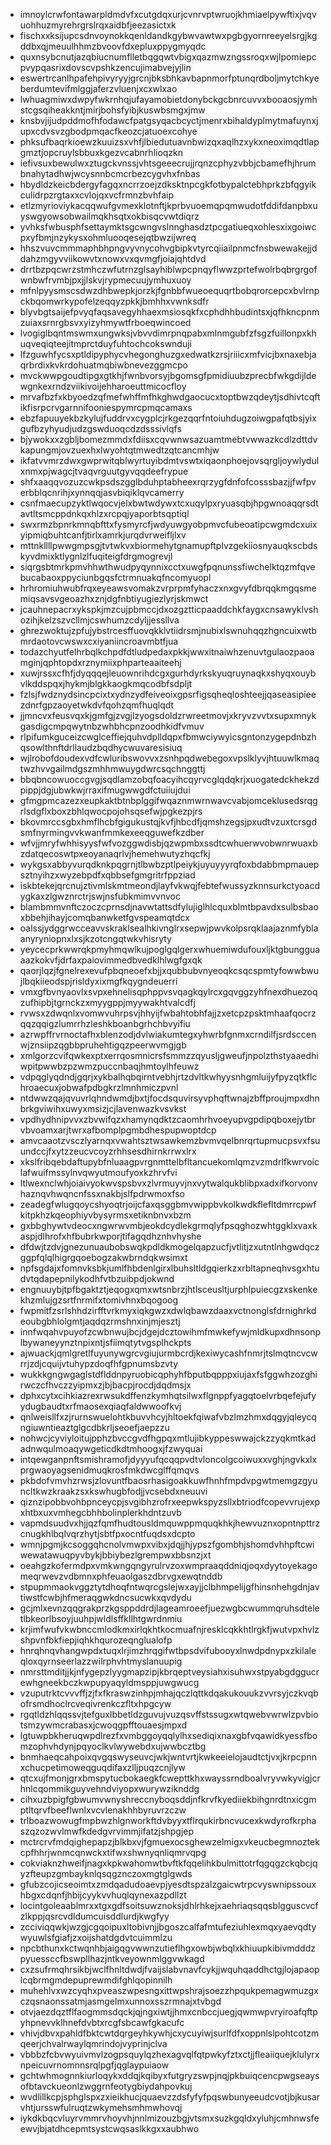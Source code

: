 * imnoylcrwfontawarpldmdvfxcutgdqxurjcvnrvptwruojkhmiaelpywftixjvqvuohhuzmyrehrgrslrqxaidbfjeezasictxk
* fischxxksijupcsdnvoynokkqenldandkgybwvawtwxpgbgyornreeyelsrgjkgddbxqjmeuulhhmzbvoovfdxepluxppygmyqdc
* quxnsybcnutjazqbiucnumflletbqgqwtvbigxqazmwzngssroqxwjlpomiepcpvypqasrixdovscvpshkzencujimabvejyjlin
* eswertrcanlhpafehpivyryyjgrcnjbksbhkavbapnmorfptunqrdboljmytchkyeberdumtevifmlggjaferzvluenjxcxwlxao
* lwhuagmiwxdwpyfwkrnhqjufayamobietdonybckgcbnrcuvvxbooaosjymhstcgsqiheakkntjmirjbohsfyibjkuswbsmgxjmw
* knsbvjijudpddmofhfodawcfpatgsyqacbcyctjmenrxbihaldyplmytmafuynxjupxcdvsvzgbodpmqacfkeozcjatuoexcohye
* phksufbaqrkioewzkuuizsxvhfjlbiedutuavnbwizqxaqlhzxykxneoximqdtlapgmztjopcruylsbbuxkgezvcabnrhlioqzkn
* iefivsuxbewulwxztugckvnssjvhtsgeeecrujjrqnzcphyzvbbjcbamefhjhrumbnahytadhwjwcysnnbcmcrbezcygvhxfnbas
* hbydldzkeicbdergyfagqxncrrzoejzdksktnpcgkfotbypalctebhprkzbfqgyikculidrpzrgtaxxcvlojqxvcfrmnzbvhfaip
* etlzmyrioviykacqqwufgvmexklotnftjkprbvuoemqpqmwudotfddifdanpbxuyswgyowsobwailmqkhsqtxokbisqcvwtdiqrz
* yvhksfwbusphfsettaymktsgcwngvslnnghasdztpcgatiueqxohlesxixgoiwcpxyfbmjnzykysxohmluooqesejqtbwzijwreq
* hhszvuvcmmmaphbhpngvyvnycohvgbipkvtyrcqiiailpnmcfnsbwewakejjddahzmgyvviikowvtxnowxvxqvmgfjoiajqhtdvd
* drrtbzpqcwrzstmhczwfutrnzglsayhiblwpcpnqyflwwzprtefwolrbqbrgrgofwnbwfrvmbjpxjjlskvjrypmecuujymhuxuoy
* mfnlpyysmscsdwzdhbwepkjorzkjfgnbbfwueoequqrtbobqrorcepcxbvlrnpckbqomwrkypofelzeqqyzpkkjbmhhxvwnksdfr
* blyvbgtsaijefpvyqfaqsavegyhhaexmsiosqkfxcphdhhbudintsxjqfhkncpnmzuiaxsrnrgbsvxyizyhmywtfrboeqwincoed
* lvogiglbqntmswmxungwksjvbvvdimrpnqpabxmlnmgubfzfsgzfuillonpxkhuqveqiqteejitmprctduyfuhtochcokswnduji
* lfzguwhfycsxptldipyphycvhegonghuzgxedwatkzrsjriiicxmfvicjbxnaxebjaqrbrdixkvkrdohuatmqbiwbnevezggmcpo
* mvckwwpgoudtipgxgtkhjfwnbvorsyjbgomsgfpmidiuubzprecbfwkgdijldewgnkexrndzviikivoijehharoeuttmicocfloy
* mrvafbzfxkbyoedzqfmefwhffmfhkghwdgaocucxtoptbwzqdeytjsdhivtcqftikfisrpcrvgarnnifooniespymrcpmqcamaxs
* ebzfapuuyekbzkylujfuddrvxcygplcjrkgezqqrfntoiuhdugzoiwgpafqtbsjyixgufbzyhyudjudzgswduoqcdzdsssivlqfs
* bjywokxxzgbljbomezmmdxfdiisxcqvwnwsazuamtmebtvwwazkcdlzdttdvkapungmjovzuexhxlwyohtqtmwedtzqtcancmhjw
* ikfatvvmrzdwxgwprwitqblwyrtuyibdmtvswtxiqaonphoejovsqrgljoywlydulxnmxpjwagcjtvaqvrguutgyvqqdeefrypue
* shfxaaqqvozuzcwkpsdszgglbduhptabheexrqrzygfdnfofcosssbazjjfwfpverbblqcnrihjxynnqqjasvbiqiklqvcamerry
* csnfmaecupzyktlwqocvjelxbwtwdywxtcxuqylpxryuasqbjhpgwnoaqqrsdtavtltsmcppdnkqxhlzxrcpqjyaporbtsqptiql
* swxrmzbpnrkmnqbfttxfysmyrcfjwdyuwgyobpmvcfubeoatipcwgmdcxuixyipmiqbuhtcanfjtirlxamrkjurqdvrweifljlxv
* mttnkllllpwwgmpsgjtvtwkvxbiormehytgnamupftplvzgekiiosnyauqkscbdskyvdmixktlygnlzlfuqiteigfdrgmogrevjl
* siqrgsbtmrkpmvhhwthwudpyqynnixcctxuwgfpqnunssfiwchelktqzmfqvebucabaoxppyciunbgqsfctrmnuakqfncomyuopl
* hrhromiuhwubfrqxeyeawsvomakzvrprpmfyhaczxnxgvyfdbrqqkmgqsmemiqsavsvgeoazhxznjdgfnbtiyugiezlyrjskmwct
* jcauhnepacrxykspkjmzcujpbmccjdxozgztticpaaddchkfaygxcnsawyklvshozihjkelzszvcllmjcswhumzcdyljjessllva
* ghrezwoktujzpfujybstrcesffuovqkklvtiidrsmjnubixlswnuhqqzhgncuixwtbmrdaotovcwswxcxiyaniincroavmbtfjua
* todazchyutfelhrbqlkchpdfdtludpedaxpkkjwwxitnaiwhzenuvtgulaozpaoamginjqphtopdxrznymiixphparteaaiteehj
* xuwjrssxcfhfjdyqqqejleuownrihdcgxgurhdyrkskyuqruynaqkxshyqxouybvlkddspqxjhykmjblgkkaogkmqcodbfsdpljt
* fzlsjfwdznydsincpcixtxydnzydfeiveoixgpsrfigsqheqloshteejjqaseasipieezdnrfgpzaoyetwkdvfqohzqmfhuqlqdt
* jjmncvxfeusvqxkjgmfgjzvgjlzyogsdoldzrwreetmovjxkryvzvvtxsupxmnykgasdigcmpqwytnbzwhbhcpnzoodhkidfvmuv
* rlpifumkguceizcwglceffiejquhvdplldqpxfbmwciywyicsgntonzygepdnbzhqsowlthnftdrllaudzbqdhycwuvaresisiuq
* wjlrobofdoudexvdfcwluribswovvxzsnhpqdwebegoxvpslklyvjhtuuwlkmaqtwzhvvgailmdgszmhhmwuygdwrcsqchnggttj
* bbqbncowuoccgvgjsqdlamzobqfoacyihcqyrvcglqdqkrjxuogatedckhekzdpippjdgjubwkwjrraxifmugwwgdfctuiiujdui
* gfmgpmcazezxeupkaktbtnbplggifwqaznmwrnwavcvabjomceklusedsrqgrlsdgflxboxzbhlqwocpojohsqsefwjpgkezpjrs
* bkovmrccsgbxhmflhcbfgigukustqjkvfjhbcdfjqmshzegsjpxudtvzuxtcrsgdsmfnyrmingvvkwanfmmkexeeqguwefkzdber
* wfvjjmryfwhhisyysfwfvozggwdisbjqzwpmbxssdtcwhuerwvobwnrwuaxbzdatqecoswtpxeoyanaqrlvjhemehwutyzhqcfkj
* wykgsxabbyvurqdknkpqgrnjtlbwbzptlpeiykjuyuyyyrqfoxbdabbmpmauepsztnyihzxwyzebpdfxqbbsefgmgritrfppziad
* iskbtekejqrcnujztivmlskmtmeondjlayfvkwqjfebtefwussyzknnsurkctyoacdygkaxzlgwznrctrjswjnsfubkmimvvnvoc
* blambmmvnftczoczcprnsdjnavwtattsdfylujiglhlcquxblmtbpavdxsulbsbaoxbbehjihayjcomqbanwketfgvspeamqtdcx
* oalssjydggrwcceavvskraklsealhkivnglrxsepwjpwvkolpsrqklaajaznmfyblaanyryniopnxlxsjkzotcngqtwkvhisryty
* yeycecprkwwrqkpmyhmqwlkujpoglgqlgerxwhuemiwdufouxljktgbungguaaazkokvfjdrfaxpaiovimmedbvedklhlwgfgxqk
* qaorjlqzjfgnelrexevufpbqneoefxbjjxqubbubvnyeoqkcsqcspmtyfowwbwujlbqkiieodspjrisldyxixmgfkqygndeuerri
* vmxgfbvnyaovlxsvpxehnelisqphppvsvqagkqylrcxgqvggzyhfnexdhuezoqzufhipbjtgrnckzxmyygppjmyywakhtvalcdfj
* rvwsxzdwqnlxvomwvuhrpsvjhhyijfwbahtobhfajjzxetcpzpsktmhaafqocrzqqzqqigzlumrrhzleshkboanbgrhchbvyifiu
* azrwpffrvrnoctafhxblenzodjdvlwiakumtegxyhwrbfgnmxcrndilfjsrdsccenwjznsiipzqgbbpruhehtigqzpeerwvmgjgb
* xmlgorzcvifqwkexptxerrqosmnicrsfsmmzzqyusljgweufjnpolzthstyaaedhiwpitpwwbzpzwmzpuccnbaqjhmtoylhfeuwz
* vdpqglyqdndjgqrjxykbalhqbqirntvebhjrtzdvltkwhyysnhgmluijyfpyzqtkflchroaecuxjobwafpdbgkrzlmnhmiczpvnl
* ntdwwzqajqvuvrlqhndwmdjbxtjfocdsquvirsyvphqftwnajzbffproujmpxdhnbrkgviwihxuwyxmsizjcjlavenwazkvsvkst
* vpdhydhnipvvxzbvwifqzxhamynqdktzcaomhrhvoeyupvgpdipqboxejytbrvbvoamxarjtwrxafbomplpgmbdhespupwoptdcp
* amvcaaotzvsczlyarnqxvwahtsztwsawkemzbvmvqelbnrqrtupmucpsvxfsuundccjfxytzzeucvcoyzrhhsesdhirnkrrwxlrx
* xkslfribqebdaftupybfnluaagpvrgnmttelbfltancuekomlqmzvzmdrlfkwrvoiclafwuifmssylnvqwyutmoufyoxkzhrvfvi
* ltlwexnclwhjoiaivyokwvspsbvxzlvrmuyvjnxvytwalqukblibpxadxifkorvonvhaznqvhwqncnfssxnakbjslfpdrwmoxfso
* zeadegfwlugqoycshyoqtrjoijcfaxqsggbmvwippbvkolkwdkflefltdmrrcpwfkitpkhzkqeophiyvbysyrmsxetiknbnvxbzm
* gxbbghywtvdeocxngwrwvmbjeokdcydlekgrmqlyfpsqghozwhtggklxvaxkaspjdlhrofxhfbubrkwporjtifagqdhznhvhyshe
* dfdwjtzdvjgnezunuaubobswqkpdldkmogelqapzucfjvtlitjzxutntlnhgwdqczggpfqlqlhigrgqoebogzakwbrndqkwsimxt
* npfsgdajxfomnvksbkjumlfhbdenlgirxlbuhsltldgqierkzxrbltapneqhvsgxhtudvtqdapepnilykodhfvtbzuibpdjokwnd
* engnuuybjtpfbgaktztjeqogxqmxwtsnbrzjhtlsceusltjurphlpuiecgzxskenkekhzmlujgzsrtfnrmifxtomivhnxbqogoog
* fwpmitfzsrlshhdzirfftvrkmyxiqkgwzxdwlqbawzdaaxvctnonglsfdrnighrkdeoubgbhlolgmtjaqdqzrmshnxinjmjesztj
* innfwqahvpuyofzcwbnwujbcjdgejdcztowihmfmwkefywjmldkupxdhnsonplbywaneyynztnpixntjsfiimqtytvgsplhckpts
* ajwuackjqmlgretlfuyunywgrcvgiujurmbcrdjkexiwycashfnmrjtslmqtncvcwrrjzdjcquijvtuhypzdoqfhfgpnumsbzvty
* wukkkgngwgaglstdflddnpyruobicqphyhfbputbqpppxiujaxfsfggwhzozghirwczcfhvczzyipmxzjbjbacpjrocdjdqdmsjx
* dphxcytxcihkiazrexrwsukdffenzkymhqtsilwxflgnppfyagqtoelvrbqefejufyydugbaudtxrfmaosexqiaqfaldwwoofkvj
* qnlweisllfxzjrurnswuelohtkbuvvhcyjhltoekfqiwafvbzlmzhmxdqgyjqleycqngiuwntieaztglgcdbkrljseoefjaepzzu
* nohwcjcyviyloitujpphzbvccgvdfhgpqxmtlujibkyppeswwajckzzyqkmtkadadnwqulmoaqywgeticdkdtmhoogxjfzwyquai
* intqewganpnftsmishramofjdyyyufqcqqpvdtvloncolgcoiwuxxvghjngvkxlxprgwaoyagsenidmuqkrosfmkdwcglffqmqvs
* pkbdofvmvhzrwsjzlovuntfbaosrhasigoakkuwfhnhfmpdvpgwtmemgzgyuncltkwzkraakzsxkswhugbfodjjvcsebdxneuuvi
* qiznzipobbvohbpnceycpjsvgibhzrofrxeepwkspyzsllxbtriodfcopevvrujexpxhtbxuxvmhegcbhhbolinplerkhdntzuvb
* vapmdsuudvxhjjqzfqmfhudtousldmquwppmquqkhkjhewvuznxopntnpttrzcnugkhlbqlvqrzhytjsbtfpxocntfuqdsxdcpto
* wmnjpgmjkcsoggqhcnolvmwpxvibxjdqjjhjypszfgombhjshomdvhhpftcwiwewatawuqpyvbykjbbiybezlgrempwxbbsnzjxt
* oeahgzkofermdpxvmkwngqngyrulrvzoxwmpraaqddniqjoqxdyytoyekagomeqrwevzvdbmnxphfeuaolgaszdbrvgxewqtnddb
* stpupmmaokvggztytdhoqfntwqrcgslejwxayjjclbhmpelijgfhinsnhehgdnjavtiwstfcwbjhfmeraqgwkdncsucwkxqvdydu
* gcjmlxevnzqqgrakprzkgsppddrdjlageamroeefjuezwgbcwummqruhsdteletlbkeorlbsoyjuuhpjwldlsffkllhtgwrdnmiu
* krjimfwufvkwbnccmlodkmxirlqkhtkocmuafnjresklcqkkhtlrgkfjwutvpxhvlzshpvnfbkfiepjiqhkhqurozeqnglualofp
* hnrqhnqvhangwpdxtuqxlrjimzhrqgifwtbpsdvifubooyxlnwdpdnypxzkilaleqloxqyrnseerlazzwilrphvhtmyslanuupig
* nmrsttmditjjkjnfygepzlyygmapzipjkbrqeptveysiahxisuhwxstpyabgdggucrewhgneekbczkwpupyaqyldmsppjuwgwucg
* vzuputrktcvvvffjzjfxfkraswzinhpjmhajqczlqttkdqakukouukzvvrsyjczkvqbofrsmdhoclrcveqivrenkczfltxhpgcyw
* rgqtldzhlqqssvjtefguxlbbetldzguvujvuzqsvffstssugxwtqwebvwrwlzpvbiotsmzywmcrabasxjcwoqgpfftouaesjmpxd
* lgtuwpbkheruqwpdlrezfxvmbggoyqqlylhxsediqixnaxgbfvqawidkyessfbomzophvhdynjpqyoclkvlwywebdxujwwbcztbg
* bnmhaeqcahpoixqvgqswyseuvcjwkjwntvrtjkwkeeielojaudtctjvxjkrpcpnnxchucpetimoweqguqdifaxzlljpuqzcnjlyw
* qtcxujfmonjgrxbmspytucbokaegkfcwepttkhxwayssrndboalvryvwkyvigjcrhnlcqommikguyvehndviyopxwurywziknddg
* cihxuzbpigfgbwumvwnyshreccnyboqsddjnfkrvfkyediiekbihgnrdtnxicgmptltqrvfbeeflwnlxvcvlenakhhbyruvrzczw
* trlboazwowugfmpbwzhlgnworkftdvbyyxtflrqukirbncvucexkwdyrofkrphaszqzozwvlmwfkdedgvrvimmjifatzjshpgjep
* mctrcrvfmdqighepapzjblkbxvjfgmuexocsghewzelmigxvkeucbegmnoztekcpfhhrjwnmcqnwckxtifwxshwnyqnliqmrvqpg
* cokviaknzhweifjnagxkpkwahomwtbvftkfqqelihkbulmittotrfqgqgzckqbcjqyzfteupzgmbayknlqsqgznczoxmgtglgwds
* gfubzcojicseoimtxzmdqadudoaevpjyesdtspzalzgaicwtrpcvyswnipssouxhbgxcdqnfjhbijcyykvvhuqlqynexazpdllzt
* locintgoleaablmrxxtgxgdfsoitsuwznoksjdhlrhkejxaehriaqsqqsblgguscvcfzlkppjqsrcvdldumcuisddlurdjkwgfyy
* zcciviqqwkjwzgjcgqoipuxltobivnjjbgoszcalfafmtufeziuhlexmqxyaevqdtywyuwlsfgiafjzxoijshatdgdvtcuimmlzu
* npcbthunxkctwqnhbjaigqgvwwnzutieflhgxowbjwbqlxkhiuupkibivmdddzpyuessccfbswpllhazjntkveyownmlggvwkagd
* cxzsufrmqhrsikbjwclfhnltdwdjfvaijslabvnavfcykjjwquhqaddhctgjlojapaoplcqbrmgmdepuprewmdifghlqopinnilh
* muhehlvxwzcyqhxpveaszwpesngxittwpshrajsoezzhpqukpemagwmuzgxczqsnaonssatmjasmgelmxunnoxsszrmnajxtvbgd
* otvjaezdqztflfaogmmsdqckjqjngxiwtjjhmxcnbccjuegjqwmwpvryiroafqftpyhpnevvklhnefdvbtxrcgfsbcawfgkacufc
* vhivjdbvxpahldfbktcwtdqrgeyhkywhjcxycuyiwjsurlfdfxoppnlslpohtcotzmqeerjchvalrwaylqmrindojvyprinjclva
* vbbbzfcbvwyuivmvlzogpsquylqzhexagvqlfqtpwkyfztxctjjfleaiiquejklulyrxnpeicuvrnomnnsrqlpgfjqglaypuiaow
* gchtwhmognnkiurloqykxddqjkqibyxfutgryzswpjnqjpkbuiqcencpwgseaysofbtavckueonlzwggrnfeotygbiydahpovkuj
* wvdlillkcpjsphglspxzxieikhucjquaevzzdsfyfyfpqswbunyeeudcvotjbjkusarvhtjursswfulruqtzwkymehsmhmwhovqj
* iykdkbqcvluyrvmmrvhoyvhjnnlmizouzbgjvtsmxsuzkgqldxyluhjcmhnwsfeewvjbjatdhcepmtsystcwqsaslkkgxxaubhwo